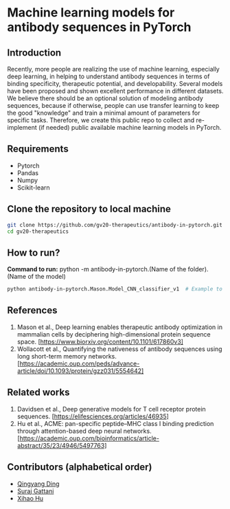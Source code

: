 # Machine learning models for antibody sequences in PyTorch

## Introduction

Recently, more people are realizing the use of machine learning, especially deep learning, in helping to understand antibody sequences in terms of binding specificity, therapeutic potential, and developability. Several models have been proposed and shown excellent performance in different datasets. We believe there should be an optional solution of modeling antibody sequences, because if otherwise, people can use transfer learning to keep the good "knowledge" and train a minimal amount of parameters for specific tasks. Therefore, we create this public repo to collect and re-implement (if needed) public available machine learning models in PyTorch.

## Requirements

* Pytorch
* Pandas
* Numpy
* Scikit-learn

## Clone the repository to local machine

```bash
git clone https://github.com/gv20-therapeutics/antibody-in-pytorch.git      # Clone antibody-in-pytorch source code
cd gv20-therapeutics
```

## How to run?

**Command to run:** python -m antibody-in-pytorch.(Name of the folder).(Name of the model)

```bash 
python antibody-in-pytorch.Mason.Model_CNN_classifier_v1  # Example to run Mason's CNN model
```

## References

1. Mason et al., Deep learning enables therapeutic antibody optimization in mammalian cells by deciphering high-dimensional protein sequence space. [https://www.biorxiv.org/content/10.1101/617860v3]
2. Wollacott et al., Quantifying the nativeness of antibody sequences using long short-term memory networks. [https://academic.oup.com/peds/advance-article/doi/10.1093/protein/gzz031/5554642]

## Related works

1. Davidsen et al., Deep generative models for T cell receptor protein sequences. [https://elifesciences.org/articles/46935]
2. Hu et al., ACME: pan-specific peptide–MHC class I binding prediction through attention-based deep neural networks. [https://academic.oup.com/bioinformatics/article-abstract/35/23/4946/5497763]

## Contributors (alphabetical order)

* [Qingyang Ding](https://github.com/qid12)
* [Suraj Gattani](https://github.com/suraj-gattani)
* [Xihao Hu](https://github.com/huxihao)
